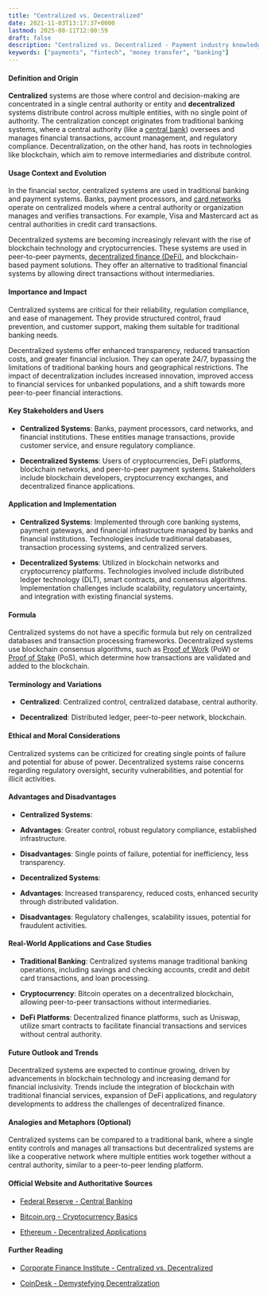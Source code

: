 ```yaml
---
title: "Centralized vs. Decentralized"
date: 2021-11-03T13:17:37+0000
lastmod: 2025-08-11T12:00:59
draft: false
description: "Centralized vs. Decentralized - Payment industry knowledge and insights"
keywords: ["payments", "fintech", "money transfer", "banking"]
---
```


#### Definition and Origin

**Centralized** systems are those where control and decision-making are concentrated in a single central authority or entity and **decentralized** systems distribute control across multiple entities, with no single point of authority. The centralization concept originates from traditional banking systems, where a central authority (like a [central bank](https://faisalkhan.com/learn/payments-wiki/central-banks/)) oversees and manages financial transactions, account management, and regulatory compliance. Decentralization, on the other hand, has roots in technologies like blockchain, which aim to remove intermediaries and distribute control.

#### Usage Context and Evolution

In the financial sector, centralized systems are used in traditional banking and payment systems. Banks, payment processors, and [card networks](https://faisalkhan.com/learn/payments-wiki/card-networks/) operate on centralized models where a central authority or organization manages and verifies transactions. For example, Visa and Mastercard act as central authorities in credit card transactions.

Decentralized systems are becoming increasingly relevant with the rise of blockchain technology and cryptocurrencies. These systems are used in peer-to-peer payments, [decentralized finance (DeFi)](https://faisalkhanllc.xyz/resources/payments-wiki/d/decentralized-finance-defi/), and blockchain-based payment solutions. They offer an alternative to traditional financial systems by allowing direct transactions without intermediaries.

#### Importance and Impact

Centralized systems are critical for their reliability, regulation compliance, and ease of management. They provide structured control, fraud prevention, and customer support, making them suitable for traditional banking needs.

Decentralized systems offer enhanced transparency, reduced transaction costs, and greater financial inclusion. They can operate 24/7, bypassing the limitations of traditional banking hours and geographical restrictions. The impact of decentralization includes increased innovation, improved access to financial services for unbanked populations, and a shift towards more peer-to-peer financial interactions.

#### Key Stakeholders and Users

- **Centralized Systems**: Banks, payment processors, card networks, and financial institutions. These entities manage transactions, provide customer service, and ensure regulatory compliance.

- **Decentralized Systems**: Users of cryptocurrencies, DeFi platforms, blockchain networks, and peer-to-peer payment systems. Stakeholders include blockchain developers, cryptocurrency exchanges, and decentralized finance applications.

#### Application and Implementation

- **Centralized Systems**: Implemented through core banking systems, payment gateways, and financial infrastructure managed by banks and financial institutions. Technologies include traditional databases, transaction processing systems, and centralized servers.

- **Decentralized Systems**: Utilized in blockchain networks and cryptocurrency platforms. Technologies involved include distributed ledger technology (DLT), smart contracts, and consensus algorithms. Implementation challenges include scalability, regulatory uncertainty, and integration with existing financial systems.

#### Formula

Centralized systems do not have a specific formula but rely on centralized databases and transaction processing frameworks. Decentralized systems use blockchain consensus algorithms, such as [Proof of Work](https://faisalkhan.com/learn/payments-wiki/proof-of-work-pow/) (PoW) or [Proof of Stake](https://faisalkhan.com/learn/payments-wiki/proof-of-stake-pos/) (PoS), which determine how transactions are validated and added to the blockchain.

#### Terminology and Variations

- **Centralized**: Centralized control, centralized database, central authority.

- **Decentralized**: Distributed ledger, peer-to-peer network, blockchain.

#### Ethical and Moral Considerations

Centralized systems can be criticized for creating single points of failure and potential for abuse of power. Decentralized systems raise concerns regarding regulatory oversight, security vulnerabilities, and potential for illicit activities.

#### Advantages and Disadvantages

- **Centralized Systems**:

- **Advantages**: Greater control, robust regulatory compliance, established infrastructure.

- **Disadvantages**: Single points of failure, potential for inefficiency, less transparency.

- **Decentralized Systems**:

- **Advantages**: Increased transparency, reduced costs, enhanced security through distributed validation.

- **Disadvantages**: Regulatory challenges, scalability issues, potential for fraudulent activities.

#### Real-World Applications and Case Studies

- **Traditional Banking**: Centralized systems manage traditional banking operations, including savings and checking accounts, credit and debit card transactions, and loan processing.

- **Cryptocurrency**: Bitcoin operates on a decentralized blockchain, allowing peer-to-peer transactions without intermediaries.

- **DeFi Platforms**: Decentralized finance platforms, such as Uniswap, utilize smart contracts to facilitate financial transactions and services without central authority.

#### Future Outlook and Trends

Decentralized systems are expected to continue growing, driven by advancements in blockchain technology and increasing demand for financial inclusivity. Trends include the integration of blockchain with traditional financial services, expansion of DeFi applications, and regulatory developments to address the challenges of decentralized finance.

#### Analogies and Metaphors (Optional)

Centralized systems can be compared to a traditional bank, where a single entity controls and manages all transactions but decentralized systems are like a cooperative network where multiple entities work together without a central authority, similar to a peer-to-peer lending platform.

#### Official Website and Authoritative Sources

- [Federal Reserve - Central Banking](https://www.federalreserve.gov)

- [Bitcoin.org - Cryptocurrency Basics](https://bitcoin.org)

- [Ethereum - Decentralized Applications](https://ethereum.org)

#### Further Reading

- [Corporate Finance Institute - Centralized vs. Decentralized](https://corporatefinanceinstitute.com/resources/management/centralization/)

- [CoinDesk - Demystefying Decentralization](https://www.coindesk.com/sponsored-content/demystifying-decentralization/)